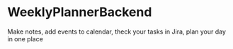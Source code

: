 # WeeklyPlannerBackend
Make notes, add events to calendar, theck your tasks in Jira, plan your day in one place
